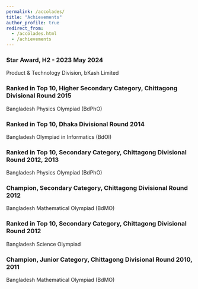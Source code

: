 ```yaml
---
permalink: /accolades/
title: "Achievements"
author_profile: true
redirect_from: 
  - /accolades.html
  - /achievements
---
```


### Star Award, H2 - 2023 May 2024
Product & Technology Division, bKash Limited

### Ranked in Top 10, Higher Secondary Category, Chittagong Divisional Round 2015
Bangladesh Physics Olympiad (BdPhO)

### Ranked in Top 10, Dhaka Divisional Round 2014
Bangladesh Olympiad in Informatics (BdOI)

### Ranked in Top 10, Secondary Category, Chittagong Divisional Round 2012, 2013
Bangladesh Physics Olympiad (BdPhO)

### Champion, Secondary Category, Chittagong Divisional Round 2012
Bangladesh Mathematical Olympiad (BdMO)

### Ranked in Top 10, Secondary Category, Chittagong Divisional Round 2012
Bangladesh Science Olympiad

### Champion, Junior Category, Chittagong Divisional Round 2010, 2011
Bangladesh Mathematical Olympiad (BdMO)

